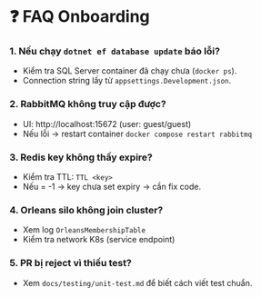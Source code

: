 # ❓ FAQ Onboarding

### 1. Nếu chạy `dotnet ef database update` báo lỗi?
- Kiểm tra SQL Server container đã chạy chưa (`docker ps`).
- Connection string lấy từ `appsettings.Development.json`.

### 2. RabbitMQ không truy cập được?
- UI: http://localhost:15672 (user: guest/guest)
- Nếu lỗi → restart container `docker compose restart rabbitmq`

### 3. Redis key không thấy expire?
- Kiểm tra TTL: `TTL <key>`
- Nếu = -1 → key chưa set expiry → cần fix code.

### 4. Orleans silo không join cluster?
- Xem log `OrleansMembershipTable`
- Kiểm tra network K8s (service endpoint)

### 5. PR bị reject vì thiếu test?
- Xem `docs/testing/unit-test.md` để biết cách viết test chuẩn.
